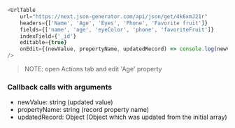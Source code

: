 
```javascript
<UrlTable
    url="https://next.json-generator.com/api/json/get/4k6xmJ21r"
    headers={['Name', 'Age', 'Eyes', 'Phone', 'Favorite fruit']}
    fields={['name', 'age', 'eyeColor', 'phone', 'favoriteFruit']}
    indexField={'_id'}
    editable={true}
    onEdit={(newValue, propertyName, updatedRecord) => console.log(newValue, propertyName, updatedRecord)}
/>
```
> NOTE: open Actions tab and edit 'Age' property

### Callback calls with arguments
 - newValue: string (updated value)
 - propertyName: string (record property name)
 - updatedRecord: Object (Object which was updated from the initial array)
